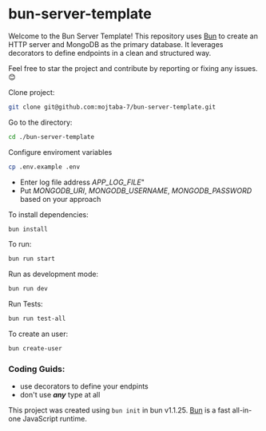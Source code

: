 # bun-server-template

Welcome to the Bun Server Template! This repository uses <a href="https://bun.sh/">Bun</a> to create an HTTP server and
MongoDB as the primary database. It leverages decorators to define endpoints in a clean and structured way.

Feel free to star the project and contribute by reporting or fixing any issues. 😊

Clone project:

```bash
git clone git@github.com:mojtaba-7/bun-server-template.git
```

Go to the directory:

```bash
cd ./bun-server-template
```

Configure enviroment variables

```bash
cp .env.example .env
```

- Enter log file address <i>APP_LOG_FILE</i>"
- Put <i>MONGODB_URI</i>, <i>MONGODB_USERNAME</i>, <i>MONGODB_PASSWORD</i> based on your approach

To install dependencies:

```bash
bun install
```

To run:

```bash
bun run start
```

Run as development mode:

```bash
bun run dev
```

Run Tests:

```bash
bun run test-all
```

To create an user:

```bash
bun create-user
```

### Coding Guids:

- use decorators to define your endpints
- don't use **_any_** type at all

This project was created using `bun init` in bun v1.1.25. [Bun](https://bun.sh) is a fast all-in-one JavaScript runtime.
